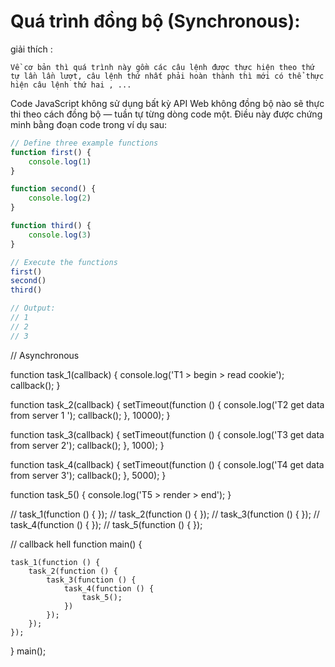 # Quá trình đồng bộ (Synchronous): 

giải thích : 
    
    Về cơ bản thì quá trình này gồm các câu lệnh được thực hiện theo thứ tự lần lần lượt, câu lệnh thứ nhất phải hoàn thành thì mới có thể thực hiện câu lệnh thứ hai , ...


Code JavaScript không sử dụng bất kỳ API Web không đồng bộ nào sẽ thực thi theo cách đồng bộ — tuần tự từng dòng code một. Điều này được chứng minh bằng đoạn code trong ví dụ sau:

```js
// Define three example functions
function first() {
    console.log(1)
}

function second() {
    console.log(2)
}

function third() {
    console.log(3)
}

// Execute the functions
first()
second()
third()

// Output:
// 1
// 2
// 3
```







// Asynchronous

function task_1(callback) {
    console.log('T1 > begin > read cookie');
    callback();
}

function task_2(callback) {
    setTimeout(function () {
        console.log('T2 get data from server 1 ');
        callback();
    }, 10000);
}

function task_3(callback) {
    setTimeout(function () {
        console.log('T3 get data from server 2');
        callback();
    }, 1000);
}

function task_4(callback) {
    setTimeout(function () {
        console.log('T4 get data from server 3');
        callback();
    }, 5000);
}

function task_5() {
    console.log('T5 > render > end');
}

// task_1(function () { });
// task_2(function () { });
// task_3(function () { });
// task_4(function () { });
// task_5(function () { });

//  callback hell
function main() {
    
    task_1(function () {
        task_2(function () {
            task_3(function () {
                task_4(function () {
                    task_5();
                })
            });
        });
    });
}
main();
